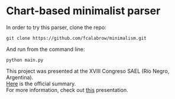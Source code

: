 # Chart-based minimalist parser
In order to try this parser, clone the repo:
```
git clone https://github.com/fcalabrow/minimalism.git
```
And run from the command line:
```
python main.py
```

This project was presented at the XVIII Congreso SAEL (Río Negro, Argentina).<br>
[Here](https://fadelweb.uncoma.edu.ar/wp-content/uploads/2023/07/XVIII-SAEL_Libro-de-resumenes.pdf) is the official summary.<br>
For more information, check out [this](https://drive.google.com/file/d/1BBzLy_U0Vf0MjPyBI74fiE7eIND6QTLn/view?usp=share_link) presentation.
